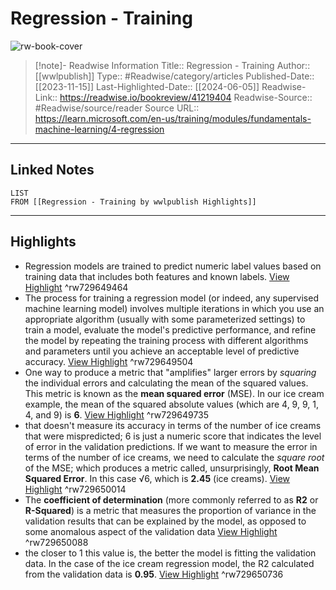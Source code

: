 # Regression - Training

![rw-book-cover](https://readwise-assets.s3.amazonaws.com/media/uploaded_book_covers/profile_174804/open-graph-image_zpCOSwp.png)
<br>
>[!note]- Readwise Information
>Title:: Regression - Training
>Author:: [[wwlpublish]]
>Type:: #Readwise/category/articles
>Published-Date:: [[2023-11-15]]
>Last-Highlighted-Date:: [[2024-06-05]]
>Readwise-Link:: https://readwise.io/bookreview/41219404
>Readwise-Source:: #Readwise/source/reader
>Source URL:: https://learn.microsoft.com/en-us/training/modules/fundamentals-machine-learning/4-regression
--- 

## Linked Notes
```dataview
LIST
FROM [[Regression - Training by wwlpublish Highlights]]
```

---

## Highlights
- Regression models are trained to predict numeric label values based on training data that includes both features and known labels. [View Highlight](https://readwise.io/open/729649464) ^rw729649464
- The process for training a regression model (or indeed, any supervised machine learning model) involves multiple iterations in which you use an appropriate algorithm (usually with some parameterized settings) to train a model, evaluate the model's predictive performance, and refine the model by repeating the training process with different algorithms and parameters until you achieve an acceptable level of predictive accuracy. [View Highlight](https://readwise.io/open/729649504) ^rw729649504
- One way to produce a metric that "amplifies" larger errors by *squaring* the individual errors and calculating the mean of the squared values. This metric is known as the **mean squared error** (MSE).
  In our ice cream example, the mean of the squared absolute values (which are 4, 9, 9, 1, 4, and 9) is **6**. [View Highlight](https://readwise.io/open/729649735) ^rw729649735
- that doesn't measure its accuracy in terms of the number of ice creams that were mispredicted; 6 is just a numeric score that indicates the level of error in the validation predictions.
  If we want to measure the error in terms of the number of ice creams, we need to calculate the *square root* of the MSE; which produces a metric called, unsurprisingly, **Root Mean Squared Error**. In this case √6, which is **2.45** (ice creams). [View Highlight](https://readwise.io/open/729650014) ^rw729650014
- The **coefficient of determination** (more commonly referred to as **R2** or **R-Squared**) is a metric that measures the proportion of variance in the validation results that can be explained by the model, as opposed to some anomalous aspect of the validation data [View Highlight](https://readwise.io/open/729650088) ^rw729650088
- the closer to 1 this value is, the better the model is fitting the validation data. In the case of the ice cream regression model, the R2 calculated from the validation data is **0.95**. [View Highlight](https://readwise.io/open/729650736) ^rw729650736
